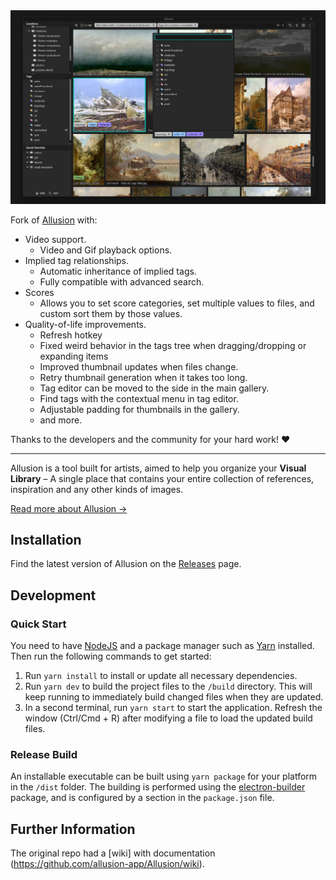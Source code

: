 <img alt="Allusion" src="./screenshot.jpg"/>

Fork of [Allusion](https://github.com/allusion-app/Allusion/) with:
- Video support.
  - Video and Gif playback options.
- Implied tag relationships.
  - Automatic inheritance of implied tags.
  - Fully compatible with advanced search.
- Scores
  - Allows you to set score categories, set multiple values to files, and custom sort them by those values.
- Quality-of-life improvements.
  - Refresh hotkey
  - Fixed weird behavior in the tags tree when dragging/dropping or expanding items
  - Improved thumbnail updates when files change.
  - Retry thumbnail generation when it takes too long.
  - Tag editor can be moved to the side in the main gallery.
  - Find tags with the contextual menu in tag editor.
  - Adjustable padding for thumbnails in the gallery.
  - and more.
        
Thanks to the developers and the community for your hard work! ❤️

---

Allusion is a tool built for artists, aimed to help you organize your **Visual Library** – A single place that contains your entire collection of references, inspiration and any other kinds of images.

[Read more about Allusion →](https://allusion-app.github.io/)

## Installation


Find the latest version of Allusion on the [Releases](https://github.com/RafaUC/Allusion/releases) page.


## Development

### Quick Start

You need to have [NodeJS](https://nodejs.org/en/download/) and a package manager such as [Yarn](https://yarnpkg.com/lang/en/docs/install/) installed.
Then run the following commands to get started:

1. Run `yarn install` to install or update all necessary dependencies.
2. Run `yarn dev` to build the project files to the `/build` directory. This will keep running to immediately build changed files when they are updated.
3. In a second terminal, run `yarn start` to start the application. Refresh the window (Ctrl/Cmd + R) after modifying a file to load the updated build files.

### Release Build

An installable executable can be built using `yarn package` for your platform in the `/dist` folder. The building is performed using the [electron-builder](https://www.electron.build/) package, and is configured by a section in the `package.json` file.

## Further Information

The original repo had a [wiki] with documentation (https://github.com/allusion-app/Allusion/wiki).
